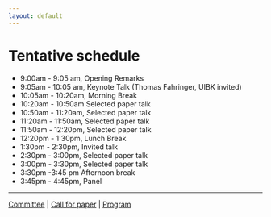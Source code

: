 ```yaml
---
layout: default
---
```


# Tentative schedule

* 9:00am - 9:05 am, Opening Remarks
* 9:05am - 10:05 am, Keynote Talk  (Thomas Fahringer, UIBK invited)
* 10:05am - 10:20am, Morning Break
* 10:20am - 10:50am Selected paper talk
* 10:50am - 11:20am, Selected paper talk
* 11:20am - 11:50am, Selected paper talk
* 11:50am - 12:20pm, Selected paper talk
* 12:20pm - 1:30pm, Lunch Break
* 1:30pm - 2:30pm, Invited talk
* 2:30pm - 3:00pm, Selected paper talk
* 3:00pm - 3:30pm, Selected paper talk
* 3:30pm -3:45 pm Afternoon break
* 3:45pm - 4:45pm, Panel

---

[Committee](./committee.html) | [Call for paper](./paper.html) | [Program](./program.html)
